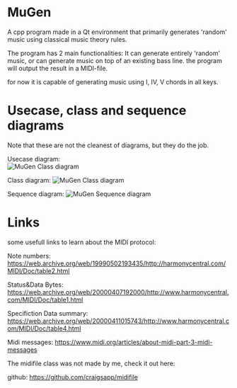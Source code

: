 # MuGen
A cpp program made in a Qt environment that primarily generates 'random' music using classical music theory rules.

The program has 2 main functionalities: It can generate entirely 'random' music, or can generate music on top of an existing bass line. the program will output the result in a MIDI-file.

for now it is capable of generating music using I, IV, V chords in all keys.

# Usecase, class and sequence diagrams
Note that these are not the cleanest of diagrams, but they do the job.

Usecase diagram:  
![MuGen Class diagram](https://user-images.githubusercontent.com/63557739/121802253-b367e780-cc3b-11eb-93e7-25f0daa58589.png)
	
Class diagram: 
![MuGen Class diagram](https://user-images.githubusercontent.com/63557739/121802294-d0041f80-cc3b-11eb-88e2-c9a187e43d20.png)
	
Sequence diagram: 
![MuGen Sequence diagram](https://user-images.githubusercontent.com/63557739/121802304-dd210e80-cc3b-11eb-9273-ddb6e9257f76.jpg)
	
# Links
some usefull links to learn about the MIDI protocol:

Note numbers: 				https://web.archive.org/web/19990502193435/http://harmonycentral.com/MIDI/Doc/table2.html

Status&Data Bytes: 			https://web.archive.org/web/20000407192000/http://www.harmonycentral.com/MIDI/Doc/table1.html

Specifiction Data summary: 		https://web.archive.org/web/20000411015743/http://www.harmonycentral.com/MIDI/Doc/table4.html

Midi messages: 				https://www.midi.org/articles/about-midi-part-3-midi-messages


The midifile class was not made by me, check it out here:

github: 				https://github.com/craigsapp/midifile
